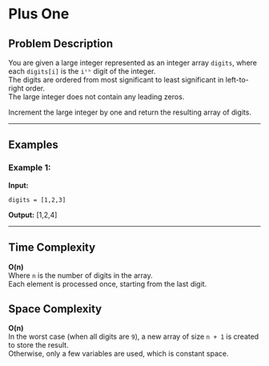 # Plus One

## Problem Description

You are given a large integer represented as an integer array `digits`, where each `digits[i]` is the `iᵗʰ` digit of the integer.  
The digits are ordered from most significant to least significant in left-to-right order.  
The large integer does not contain any leading zeros.

Increment the large integer by one and return the resulting array of digits.

---

## Examples

### Example 1:
**Input:**  
```text
digits = [1,2,3]
```
**Output:** [1,2,4]

 ---

 ## Time Complexity

**O(n)**  
Where `n` is the number of digits in the array.  
Each element is processed once, starting from the last digit.

## Space Complexity

**O(n)**  
In the worst case (when all digits are `9`), a new array of size `n + 1` is created to store the result.  
Otherwise, only a few variables are used, which is constant space.
